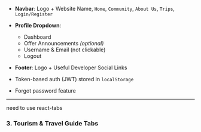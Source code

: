 - **Navbar**: Logo + Website Name, `Home`, `Community`, `About Us`, `Trips`, `Login/Register`
- **Profile Dropdown**:

  - Dashboard
  - Offer Announcements _(optional)_
  - Username & Email (not clickable)
  - Logout

- **Footer**: Logo + Useful Developer Social Links

- Token-based auth (JWT) stored in `localStorage`
- Forgot password feature

---

need to use react-tabs

### 3. Tourism & Travel Guide Tabs
